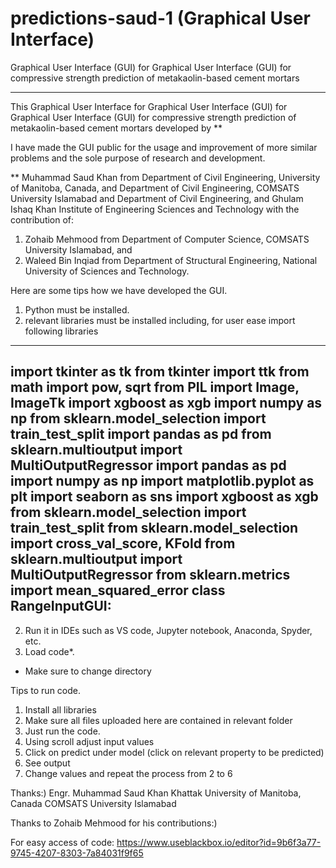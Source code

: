 # predictions-saud-1 (Graphical User Interface)
Graphical User Interface (GUI) for Graphical User Interface (GUI) for compressive strength prediction of metakaolin-based cement mortars
________________________________________________________________________________________________________________________________________


This Graphical User Interface for Graphical User Interface (GUI) for Graphical User Interface (GUI) for compressive strength prediction of metakaolin-based cement mortars developed by **

I have made the GUI public for the usage and improvement of more similar problems and the sole purpose of research and development.

** Muhammad Saud Khan from Department of Civil Engineering, University of Manitoba, Canada, and Department of Civil Engineering, COMSATS University Islamabad and Department of Civil Engineering, and Ghulam Ishaq Khan Institute of Engineering Sciences and Technology with the contribution of:

1) Zohaib Mehmood from Department of Computer Science, COMSATS University Islamabad, and 
2) Waleed Bin Inqiad from Department of Structural Engineering, National University of Sciences and Technology.

Here are some tips how we have developed the GUI.
1) Python must be installed.
2) relevant libraries must be installed including, for user ease import following libraries
-------------------------------------------------------------
import tkinter as tk
from tkinter import ttk
from math import pow, sqrt
from PIL import Image, ImageTk
import xgboost as xgb
import numpy as np
from sklearn.model_selection import train_test_split
import pandas as pd
from sklearn.multioutput import MultiOutputRegressor
import pandas as pd
import numpy as np
import matplotlib.pyplot as plt
import seaborn as sns
import xgboost as xgb
from sklearn.model_selection import train_test_split
from sklearn.model_selection import cross_val_score, KFold
from sklearn.multioutput import MultiOutputRegressor
from sklearn.metrics import mean_squared_error
class RangeInputGUI:
-------------------------------------------------------------

2) Run it in IDEs such as VS code, Jupyter notebook, Anaconda, Spyder, etc.
3) Load code*.

* Make sure to change directory 

Tips to run code.
1) Install all libraries
2) Make sure all files uploaded here are contained in relevant folder
3) Just run the code.
4) Using scroll adjust input values
5) Click on predict under model (click on relevant property to be predicted)
6) See output
9) Change values and repeat the process from 2 to 6

Thanks:)
Engr. Muhammad Saud Khan Khattak
University of Manitoba, Canada
COMSATS University Islamabad

Thanks to Zohaib Mehmood for his contributions:)


For easy access of code: https://www.useblackbox.io/editor?id=9b6f3a77-9745-4207-8303-7a84031f9f65
